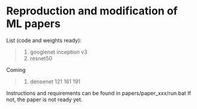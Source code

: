 # Reproduction and modification of ML papers

List (code and weights ready):
>1. googlenet inception v3
>2. resnet50

Coming
>1. densenet 121 161 191

Instructions and requirements can be found in papers/paper_xxx/run.bat If not, the paper is not ready yet.

